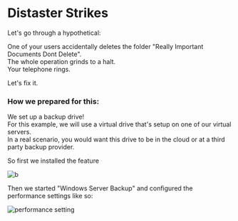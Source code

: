 # Distaster Strikes
  
Let's go through a hypothetical:  

One of your users accidentally deletes the folder "Really Important Documents Dont Delete".  
The whole operation grinds to a halt.  
Your telephone rings.  

Let's fix it.  

### How we prepared for this:

We set up a backup drive!  
For this example, we will use a virtual drive that's setup on one of our virtual servers.  
In a real scenario, you would want this drive to be in the cloud or at a third party backup provider.

So first we installed the feature  

![b](https://i.imgur.com/cLTdRDE.png)

Then we started "Windows Server Backup" and configured the performance settings like so:  

![performance setting](https://i.imgur.com/zBmWfFJ.png)


